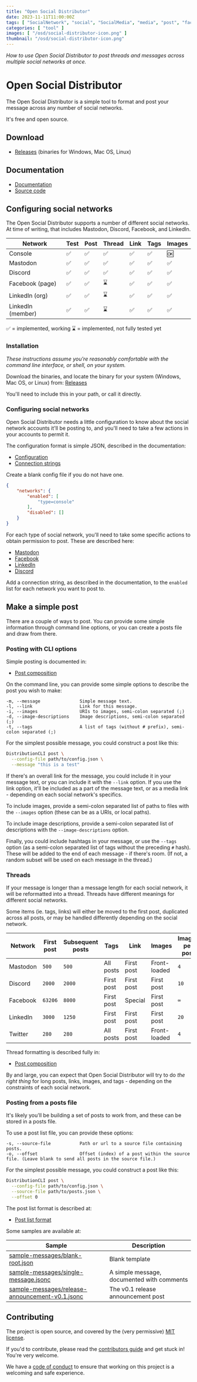 ```yaml
---
title: "Open Social Distributor"
date: 2023-11-11T11:00:00Z
tags: [ "SocialNetwork", "social", "SocialMedia", "media", "post", "facebook", "mastodon", "linkedin", "discord", "formatting", "thread" ]
categories: [ "tool" ]
images: [ "/osd/social-distributor-icon.png" ]
thumbnail: "/osd/social-distributor-icon.png"
---
```


_How to use Open Social Distributor to post threads and messages across multiple social networks at once._

# Open Social Distributor

The Open Social Distributor is a simple tool to format and post your message across any number of social networks.

It's free and open source.

## Download

* [Releases](https://github.com/instantiator/open-social-distributor/releases) (binaries for Windows, Mac OS, Linux)

## Documentation

* [Documentation](https://instantiator.dev/open-social-distributor/)
* [Source code](https://github.com/instantiator/open-social-distributor)

## Configuring social networks

The Open Social Distributor supports a number of different social networks. At time of writing, that includes Mastodon, Discord, Facebook, and LinkedIn.

| Network | Test | Post | Thread | Link | Tags | Images |
|-|-|-|-|-|-|-|
| Console | ✅ | ✅ | ✅ | ✅ | ✅ | 🆗 |
| Mastodon | ✅ | ✅ | ✅ | ✅ | ✅ | ✅ |
| Discord | ✅ | ✅ | ✅ | ✅ | ✅ | ✅ |
| Facebook (page) | ✅ | ✅ | ⌛️ | ✅ | ✅ | ✅ |
| LinkedIn (org) | ✅ | ✅ | ⌛️ | ✅ | ✅ | ✅ |
| LinkedIn (member) | ✅ | ✅ | ⌛️ | ✅ | ✅ | ✅ |

✅ = implemented, working
⌛️ = implemented, not fully tested yet

### Installation

_These instructions assume you're reasonably comfortable with the command line interface, or shell, on your system._

Download the binaries, and locate the binary for your system (Windows, Mac OS, or Linux) from: [Releases](https://github.com/instantiator/open-social-distributor/releases)

You'll need to include this in your path, or call it directly.

### Configuring social networks

Open Social Distributor needs a little configuration to know about the social network accounts it'll be posting to, and you'll need to take a few actions in your accounts to permit it.

The configuration format is simple JSON, described in the documentation:

* [Configuration](https://instantiator.dev/open-social-distributor/configuration.html)
* [Connection strings](https://instantiator.dev/open-social-distributor/connection-strings.html)

Create a blank config file if you do not have one.

```json
{
    "networks": {
        "enabled": [
            "type=console"
        ],
        "disabled": []
    }
}
```

For each type of social network, you'll need to take some specific actions to obtain permission to post. These are described here:

* [Mastodon](https://instantiator.dev/open-social-distributor/mastodon-notes.html)
* [Facebook](https://instantiator.dev/open-social-distributor/facebook-notes.html)
* [LinkedIn](https://instantiator.dev/open-social-distributor/linkedin-notes.html)
* [Discord](https://instantiator.dev/open-social-distributor/discord-notes.html)

Add a connection string, as described in the documentation, to the `enabled` list for each network you want to post to.

## Make a simple post

There are a couple of ways to post. You can provide some simple information through command line options, or you can create a posts file and draw from there.

### Posting with CLI options

Simple posting is documented in:

* [Post composition](https://instantiator.dev/open-social-distributor/post-composition.html)

On the command line, you can provide some simple options to describe the post you wish to make:

```text
-m, --message               Simple message text.
-l, --link                  Link for this message.
-i, --images                URIs to images, semi-colon separated (;)
-d, --image-descriptions    Image descriptions, semi-colon separated (;)
-t, --tags                  A list of tags (without # prefix), semi-colon separated (;)
```

For the simplest possible message, you could construct a post like this:

```bash
DistributionCLI post \
  --config-file path/to/config.json \
  --message "this is a test"
```

If there's an overall link for the message, you could include it in your message text, or you can include it with the `--link` option. If you use the link option, it'll be included as a part of the message text, or as a media link - depending on each social network's specifics.

To include images, provide a semi-colon separated list of paths to files with the `--images` option (these can be as a URIs, or local paths).

To include image descriptions, provide a semi-colon separated list of descriptions with the `--image-descriptions` option.

Finally, you could include hashtags in your message, or use the `--tags` option (as a semi-colon separated list of tags without the preceding `#` hash). These will be added to the end of each message - if there's room. (If not, a random subset will be used on each message in the thread.)

### Threads

If your message is longer than a message length for each social network, it will be reformatted into a thread. Threads have different meanings for different social networks.

Some items (ie. tags, links) will either be moved to the first post, duplicated across all posts, or may be handled differently depending on the social network.

| Network | First post | Subsequent posts | Tags | Link | Images | Images per post | Image size limit |
|-|-|-|-|-|-|-|-|
| Mastodon | `500` | `500` | All posts | First post | Front-loaded | `4` | TBC |
| Discord | `2000` | `2000` | First post | First post |  First post | `10` | TBC |
| Facebook | `63206` | `8000` | First post | Special | First post | `∞` |`10Mb` |
| LinkedIn | `3000` | `1250` | First post | First post | First post | `20` | TBC |
| Twitter | `280` | `280` | All posts | First post | Front-loaded | `4` | TBC |

Thread formatting is described fully in:

* [Post composition](https://instantiator.dev/open-social-distributor/post-composition.html)

By and large, you can expect that Open Social Distributor will try to do _the right thing_ for long posts, links, images, and tags - depending on the constraints of each social network.

### Posting from a posts file

It's likely you'll be building a set of posts to work from, and these can be stored in a posts file.

To use a post list file, you can provide these options:

```text
-s, --source-file           Path or url to a source file containing posts.
-o, --offset                Offset (index) of a post within the source file. (Leave blank to send all posts in the source file.)
```

For the simplest possible message, you could construct a post like this:

```bash
DistributionCLI post \
  --config-file path/to/config.json \
  --source-file path/to/posts.json \
  --offset 0
```

The post list format is described at:

* [Post list format](https://instantiator.dev/open-social-distributor/post-list-format.html)

Some samples are available at:

| Sample | Description |
|-|-|
| [sample-messages/blank-root.json](https://github.com/instantiator/open-social-distributor/blob/main/open-social-distributor-app/sample-messages/blank-root.json) | Blank template |
| [sample-messages/single-message.jsonc](https://github.com/instantiator/open-social-distributor/blob/main/open-social-distributor-app/sample-messages/single-message.jsonc) | A simple message, documented with comments |
| [sample-messages/release-announcement-v0.1.jsonc](https://github.com/instantiator/open-social-distributor/blob/main/open-social-distributor-app/sample-messages/release-announcement-v0.1.jsonc) | The v0.1 release announcement post |

## Contributing

The project is open source, and covered by the (very permissive) [MIT license](https://github.com/instantiator/open-social-distributor/blob/main/LICENSE).

If you'd to contribute, please read the [contributors guide](https://github.com/instantiator/open-social-distributor/blob/main/CONTRIBUTING.md) and get stuck in! You're very welcome.

We have a [code of conduct](https://github.com/instantiator/open-social-distributor/blob/main/CODE_OF_CONDUCT.md) to ensure that working on this project is a welcoming and safe experience.

